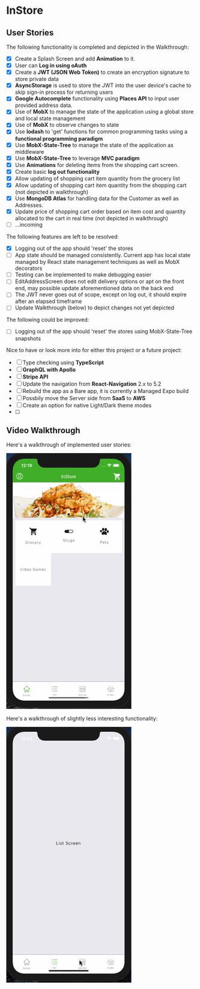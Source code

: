 # InStore

## User Stories

The following functionality is completed and depicted in the Walkthrough:

- [x] Create a Splash Screen and add **Animation** to it.
- [x] User can **Log in using oAuth**
- [x] Create a **JWT (JSON Web Token)** to create an encryption signature to store private data
- [x] **AsyncStorage** is used to store the JWT into the user device's cache to skip sign-in process for returning users
- [x] **Google Autocomplete** functionality using **Places API** to input user provided address data.
- [x] Use of **MobX** to manage the state of the application using a global store and local state management
- [x] Use of **MobX** to observe changes to state
- [x] Use **lodash** to 'get' functions for common programming tasks using a **functional programming paradigm**
- [x] Use **MobX-State-Tree** to manage the state of the application as middleware
- [x] Use **MobX-State-Tree** to leverage **MVC paradigm**
- [x] Use **Animations** for deleting items from the shopping cart screen.
- [x] Create basic **log out functionality**
- [x] Allow updating of shopping cart item quantity from the grocery list
- [x] Allow updating of shopping cart item quantity from the shopping cart (not depicted in walkthrough)
- [x] Use **MongoDB Atlas** for handling data for the Customer as well as Addresses.
- [x] Update price of shopping cart order based on item cost and quantity allocated to the cart in real time (not depicted in walkthrough)
- [ ] ...incoming

The following features are left to be resolved:

- [x] Logging out of the app should 'reset' the stores
- [ ] App state should be managed consistently. Current app has local state managed by React state management techniques as well as MobX decorators
- [ ] Testing can be implemented to make debugging easier
- [ ] EditAddressScreen does not edit delivery options or apt on the front end, may possible update aforementioned data on the back end
- [ ] The JWT never goes out of scope, except on log out, it should expire after an elapsed timeframe
- [ ] Update Walkthrough (below) to depict changes not yet depicted

The following could be improved:
- [ ] Logging out of the app should 'reset' the stores using MobX-State-Tree snapshots

Nice to have or look more into for either this project or a future project:
- [ ] Type checking using **TypeScript**
- [ ] **GraphQL with Apollo**
- [ ] **Stripe API**
- [ ] Update the navigation from **React-Navigation** 2.x to 5.2
- [ ] Rebuild the app as a Bare app, it is currently a Managed Expo build
- [ ] Possbily move the Server side from **SaaS** to **AWS**
- [ ] Create an option for native Light/Dark theme modes
- [ ] 

## Video Walkthrough

Here's a walkthrough of implemented user stories:

<img src='misc/walkthrough.gif' title='Main Walkthrough' alt='Core Walkthrough' />

Here's a walkthrough of slightly less interesting functionality:

<img src='./misc/less_interesting.gif' title='Sub Walkthrough' alt='Outer Walkthrough' />
